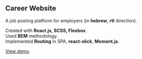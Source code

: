 ## Career Website

A job posting platform for employers (in **hebrew**, **rtl** direction).

Created with **React.js, SCSS, Flexbox**.
</br>
Used **BEM** methodology.
</br>
Implemented **Routing** in SPA, **react-slick**, **Moment.js**.

[View demo](#).
